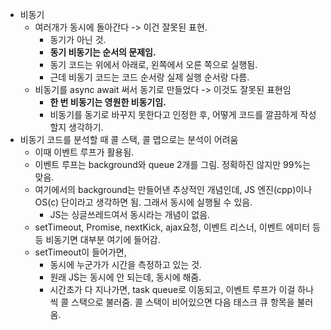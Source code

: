 - 비동기
  - 여러개가 동시에 돌아간다 -> 이건 잘못된 표현.
    - 동기가 아닌 것.
    - **동기 비동기는 순서의 문제임.**
    - 동기 코드는 위에서 아래로, 왼쪽에서 오른 쪽으로 실행됨.
    - 근데 비동기 코드는 코드 순서랑 실제 실행 순서랑 다름.
  - 비동기를 async await 써서 동기로 만들었다 -> 이것도 잘못된 표현임
    - **한 번 비동기는 영원한 비동기임.**
    - 비동기를 동기로 바꾸지 못한다고 인정한 후, 어떻게 코드를 깔끔하게 작성할지 생각하기.
- 비동기 코드를 분석할 때 콜 스택, 콜 맵으로는 분석이 어려움
  - 이때 이벤트 루프가 활용됨.
  - 이벤트 루프는 background와 queue 2개를 그림. 정확하진 않지만 99%는 맞음.
  - 여기에서의 background는 만들어낸 추상적인 개념인데, JS 엔진(cpp)이나 OS(c) 단이라고 생각하면 됨. 그래서 동시에 실행될 수 있음.
    - JS는 싱글쓰레드여서 동시라는 개념이 없음.
  - setTimeout, Promise, nextKick, ajax요청, 이벤트 리스너, 이벤트 에미터 등등 비동기면 대부분 여기에 들어감.
  - setTimeout이 들어가면,
    - 동시에 누군가가 시간을 측정하고 있는 것.
    - 원래 JS는 동시에 안 되는데, 동시에 해줌.
    - 시간초가 다 지나가면, task queue로 이동되고, 이벤트 루프가 이걸 하나씩 콜 스택으로 불러줌. 콜 스택이 비어있으면 다음 태스크 큐 항목을 불러옴.
